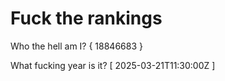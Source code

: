 # Fuck the rankings

Who the hell am I?
{ 18846683 }

What fucking year is it?
[ 2025-03-21T11:30:00Z ]
